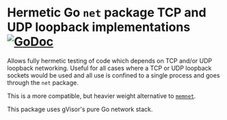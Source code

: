 # Hermetic Go `net` package TCP and UDP loopback implementations [![GoDoc](https://godoc.org/github.com/iangudger/memipnet?status.png)](https://godoc.org/github.com/iangudger/memipnet)

Allows fully hermetic testing of code which depends on TCP and/or UDP loopback networking. Useful for all cases where a TCP or UDP loopback sockets would be used and all use is confined to a single process and goes through the `net` package.

This is a more compatible, but heavier weight alternative to [`memnet`](https://github.com/iangudger/memnet).

This package uses gVisor's pure Go network stack.
